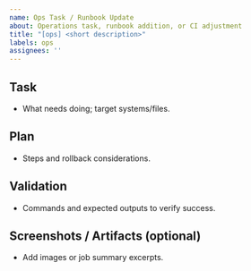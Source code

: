 ```yaml
---
name: Ops Task / Runbook Update
about: Operations task, runbook addition, or CI adjustment
title: "[ops] <short description>"
labels: ops
assignees: ''
---
```


## Task
- What needs doing; target systems/files.

## Plan
- Steps and rollback considerations.

## Validation
- Commands and expected outputs to verify success.

## Screenshots / Artifacts (optional)
- Add images or job summary excerpts.
